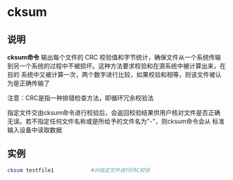 # cksum

## 说明

**cksum命令** 输出每个文件的 CRC 校验值和字节统计，确保文件从一个系统传输到另一个系统的过程中不被损坏。这种方法要求校验和在源系统中被计算出来，在目的
系统中又被计算一次，两个数字进行比较，如果校验和相等，则该文件被认为是正确传输了

注意：CRC是指一种排错检查方法，即循环冗余校验法

指定文件交由cksum命令进行校验后，会返回校验结果供用户核对文件是否正确无误。若不指定任何文件名称或是所给予的文件名为"-"，则cksum命令会从
标准输入设备中读取数据

## 实例

```bash
cksum testfile1            #对指定文件进行CRC校验
```


